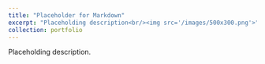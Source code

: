 ```yaml
---
title: "Placeholder for Markdown"
excerpt: "Placeholding description<br/><img src='/images/500x300.png'>"
collection: portfolio
---
```


Placeholding description. 